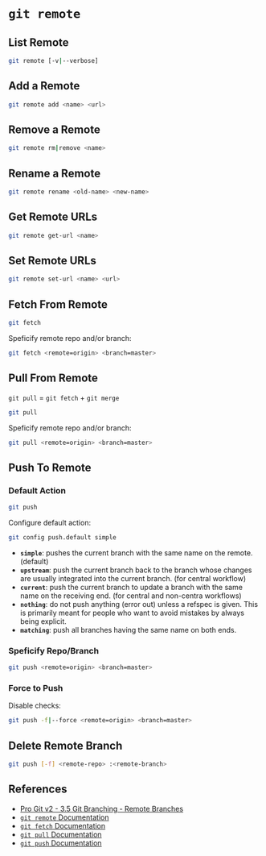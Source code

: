 # `git remote`

## List Remote

```bash
git remote [-v|--verbose]
```

## Add a Remote

```bash
git remote add <name> <url>
```

## Remove a Remote

```bash
git remote rm|remove <name>
```

## Rename a Remote

```bash
git remote rename <old-name> <new-name>
```

## Get Remote URLs

```bash
git remote get-url <name>
```

## Set Remote URLs

```bash
git remote set-url <name> <url>
```

## Fetch From Remote

```bash
git fetch
```

Speficify remote repo and/or branch:

```bash
git fetch <remote=origin> <branch=master>
```

## Pull From Remote

`git pull` = `git fetch` + `git merge`

```bash
git pull
```

Speficify remote repo and/or branch:

```bash
git pull <remote=origin> <branch=master>
```

## Push To Remote

### Default Action

```bash
git push
```

Configure default action:

```bash
git config push.default simple
```

- **`simple`**: pushes the current branch with the same name on the remote. (default)
- **`upstream`**: push the current branch back to the branch
whose changes are usually integrated into the current branch. (for central workflow)
- **`current`**: push the current branch to update a branch with the same name on the receiving end.
(for central and non-centra workflows)
- **`nothing`**: do not push anything (error out) unless a refspec is given.
This is primarily meant for people who want to avoid mistakes by always being explicit.
- **`matching`**: push all branches having the same name on both ends.

### Speficify Repo/Branch

```bash
git push <remote=origin> <branch=master>
```

### Force to Push

Disable checks:

```bash
git push -f|--force <remote=origin> <branch=master>
```

## Delete Remote Branch

```bash
git push [-f] <remote-repo> :<remote-branch>
```

## References

- [Pro Git v2 - 3.5 Git Branching - Remote Branches](https://git-scm.com/book/en/v2/Git-Branching-Remote-Branches)
- [`git remote` Documentation](https://git-scm.com/docs/git-remote)
- [`git fetch` Documentation](https://git-scm.com/docs/git-fetch)
- [`git pull` Documentation](https://git-scm.com/docs/git-pull)
- [`git push` Documentation](https://git-scm.com/docs/git-push)
